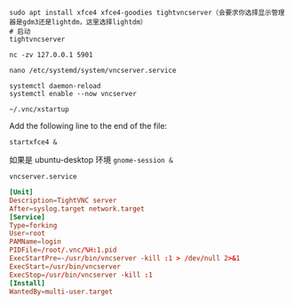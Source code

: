 ```shell
sudo apt install xfce4 xfce4-goodies tightvncserver（会要求你选择显示管理器是gdm3还是lightdm，这里选择lightdm）
# 启动
tightvncserver

nc -zv 127.0.0.1 5901

nano /etc/systemd/system/vncserver.service

systemctl daemon-reload
systemctl enable --now vncserver
```

`~/.vnc/xstartup`

Add the following line to the end of the file:

`startxfce4 &`

如果是 ubuntu-desktop 环境
`gnome-session &`

`vncserver.service`
```conf
[Unit]
Description=TightVNC server
After=syslog.target network.target
[Service]
Type=forking
User=root
PAMName=login
PIDFile=/root/.vnc/%H:1.pid
ExecStartPre=-/usr/bin/vncserver -kill :1 > /dev/null 2>&1
ExecStart=/usr/bin/vncserver
ExecStop=/usr/bin/vncserver -kill :1
[Install]
WantedBy=multi-user.target
```
